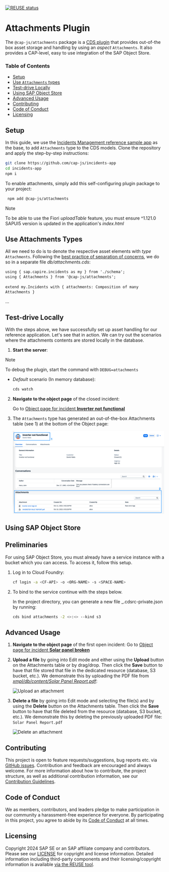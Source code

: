 [![REUSE status](https://api.reuse.software/badge/github.com/cap-js/attachments)](https://api.reuse.software/info/github.com/cap-js/attachments)

# Attachments Plugin

The `@cap-js/attachments` package is a [CDS plugin](https://cap.cloud.sap/docs/node.js/cds-plugins#cds-plugin-packages) that provides out-of-the box asset storage and handling by using an *aspect* `Attachments`. It also provides a CAP-level, easy to use integration of the SAP Object Store.

### Table of Contents

- [Setup](#setup)
- [Use `Attachments` types](#use-attachments-types)
- [Test-drive Locally](#test-drive-locally)
- [Using SAP Object Store](#using-sap-object-store)
- [Advanced Usage](#advanced-usage)
- [Contributing](#contributing)
- [Code of Conduct](#code-of-conduct)
- [Licensing](#licensing)

## Setup

In this guide, we use the [Incidents Management reference sample app](https://github.com/cap-js/incidents-app) as the base, to add `Attachments` type to the CDS models.
Clone the repository and apply the step-by-step instructions:

```sh
git clone https://github.com/cap-js/incidents-app
cd incidents-app
npm i
```

To enable attachments, simply add this self-configuring plugin package to your project:

```sh
 npm add @cap-js/attachments
```

> [!Note]
> To be able to use the Fiori *uploadTable* feature, you must ensure ^1.121.0 SAPUI5 version is updated in the application's _index.html_


## Use Attachments Types

All we need to do is to denote the respective asset elements with *type* `Attachments`. Following the [best practice of separation of concerns](https://cap.cloud.sap/docs/guides/domain-modeling#separation-of-concerns), we do so in a separate file _db/attachments.cds_:

```cds
using { sap.capire.incidents as my } from './schema';
using { Attachments } from '@cap-js/attachments';

extend my.Incidents with { attachments: Composition of many Attachments }
```

...


## Test-drive Locally
With the steps above, we have successfully set up asset handling for our reference application. Let's see that in action.
We can try out the scenarios where the attachments contents are stored locally in the database.

1. **Start the server**:

> [!Note]
> To debug the plugin, start the command with `DEBUG=attachments`

  - *Default* scenario (In memory database):
      ```sh
      cds watch
      ```

2. **Navigate to the object page** of the closed incident:

    Go to [Object page for incident **Inverter not functional**](http://localhost:4004/incidents/#/Incidents(ID=3b23bb4b-4ac7-4a24-ac02-aa10cabd842c,IsActiveEntity=true))

3. The `Attachments` type has generated an out-of-the-box Attachments table (see 1) at the bottom of the Object page:

    ![Customers with Image](./etc/facet.png)


## Using SAP Object Store

## Preliminaries

For using SAP Object Store, you must already have a service instance with a bucket which you can access. To access it, follow this setup.

1. Log in to Cloud Foundry:

    ```sh
    cf login -a <CF-API> -o <ORG-NAME> -s <SPACE-NAME>
    ```

2.  To bind to the service continue with the steps below.

    In the project directory, you can generate a new file _.cdsrc-private.json by running:

    ```sh
    cds bind attachments -2 <>:<> --kind s3
    ```


## Advanced Usage

1. **Navigate to the object page** of the first open incident:
Go to [Object page for incident **Solar panel broken**](http://localhost:4004/incidents/#/Incidents(ID=3583f982-d7df-4aad-ab26-301d4a157cd7,IsActiveEntity=true))

2. **Upload a file** by going into Edit mode and either using the **Upload** button on the Attachments table or by drag/drop. Then click the **Save** button to have that file stored that file in the dedicated resource (database, S3 bucket, etc.). We demonstrate this by uploading the PDF file from [_xmpl/db/content/Solar Panel Report.pdf_](./xmpl/db/content/Solar%20Panel%20Report.pdf):


    ![Upload an attachment](./etc/upload.gif)

3. **Delete a file** by going into Edit mode and selecting the file(s) and by using the **Delete** button on the Attachments table. Then click the **Save** button to have that file deleted from the resource (database, S3 bucket, etc.). We demonstrate this by deleting the previously uploaded PDF file: `Solar Panel Report.pdf`


    ![Delete an attachment](./etc/upload.gif)


## Contributing

This project is open to feature requests/suggestions, bug reports etc. via [GitHub issues](https://github.com/cap-js/attachments/issues). Contribution and feedback are encouraged and always welcome. For more information about how to contribute, the project structure, as well as additional contribution information, see our [Contribution Guidelines](CONTRIBUTING.md).

## Code of Conduct

We as members, contributors, and leaders pledge to make participation in our community a harassment-free experience for everyone. By participating in this project, you agree to abide by its [Code of Conduct](CODE_OF_CONDUCT.md) at all times.

## Licensing

Copyright 2024 SAP SE or an SAP affiliate company and contributors. Please see our [LICENSE](LICENSE) for copyright and license information. Detailed information including third-party components and their licensing/copyright information is available [via the REUSE tool](https://api.reuse.software/info/github.com/cap-js/attachmentstea).